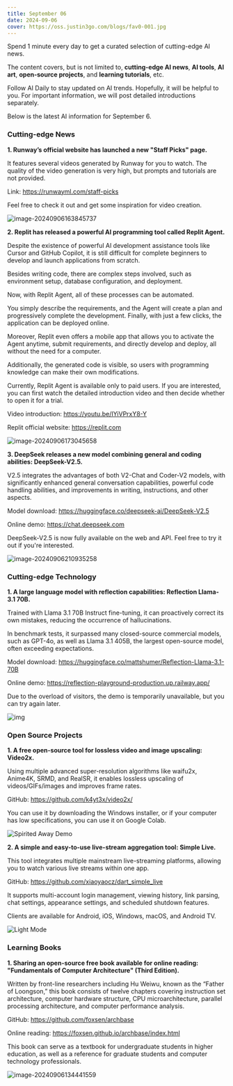 ```yaml
---
title: September 06
date: 2024-09-06
cover: https://oss.justin3go.com/blogs/fav0-001.jpg
---
```



Spend 1 minute every day to get a curated selection of cutting-edge AI news.

The content covers, but is not limited to, **cutting-edge AI news**, **AI tools**, **AI art**, **open-source projects**, and **learning tutorials**, etc.

Follow AI Daily to stay updated on AI trends. Hopefully, it will be helpful to you. For important information, we will post detailed introductions separately.

Below is the latest AI information for September 6.

### Cutting-edge News

**1. Runway’s official website has launched a new "Staff Picks" page.**

It features several videos generated by Runway for you to watch. The quality of the video generation is very high, but prompts and tutorials are not provided.

Link: https://runwayml.com/staff-picks

Feel free to check it out and get some inspiration for video creation.

![image-20240906163845737](https://cdn.jsdelivr.net/gh/freelander/oss@master/ai-daily/2024-09-06/image-20240906163845737.png)

**2. Replit has released a powerful AI programming tool called Replit Agent.**

Despite the existence of powerful AI development assistance tools like Cursor and GitHub Copilot, it is still difficult for complete beginners to develop and launch applications from scratch.

Besides writing code, there are complex steps involved, such as environment setup, database configuration, and deployment.

Now, with Replit Agent, all of these processes can be automated.

You simply describe the requirements, and the Agent will create a plan and progressively complete the development. Finally, with just a few clicks, the application can be deployed online.

Moreover, Replit even offers a mobile app that allows you to activate the Agent anytime, submit requirements, and directly develop and deploy, all without the need for a computer.

Additionally, the generated code is visible, so users with programming knowledge can make their own modifications.

Currently, Replit Agent is available only to paid users. If you are interested, you can first watch the detailed introduction video and then decide whether to open it for a trial.

Video introduction: https://youtu.be/IYiVPrxY8-Y

Replit official website: https://replit.com

![image-20240906173045658](https://cdn.jsdelivr.net/gh/freelander/oss@master/ai-daily/2024-09-06/image-20240906173045658.png)

**3. DeepSeek releases a new model combining general and coding abilities: DeepSeek-V2.5.**

V2.5 integrates the advantages of both V2-Chat and Coder-V2 models, with significantly enhanced general conversation capabilities, powerful code handling abilities, and improvements in writing, instructions, and other aspects.

Model download: https://huggingface.co/deepseek-ai/DeepSeek-V2.5

Online demo: https://chat.deepseek.com

DeepSeek-V2.5 is now fully available on the web and API. Feel free to try it out if you're interested.

![image-20240906210935258](https://cdn.jsdelivr.net/gh/freelander/oss@master/ai-daily/2024-09-06/image-20240906210935258.png)

### Cutting-edge Technology

**1. A large language model with reflection capabilities: Reflection Llama-3.1 70B.**

Trained with Llama 3.1 70B Instruct fine-tuning, it can proactively correct its own mistakes, reducing the occurrence of hallucinations.

In benchmark tests, it surpassed many closed-source commercial models, such as GPT-4o, as well as Llama 3.1 405B, the largest open-source model, often exceeding expectations.

Model download: https://huggingface.co/mattshumer/Reflection-Llama-3.1-70B

Online demo: https://reflection-playground-production.up.railway.app/

Due to the overload of visitors, the demo is temporarily unavailable, but you can try again later.

![img](https://cdn.jsdelivr.net/gh/freelander/oss@master/ai-daily/2024-09-06/zNs-ZFs0SbnomH7mikiOU.png)

### Open Source Projects

**1. A free open-source tool for lossless video and image upscaling: Video2x.**

Using multiple advanced super-resolution algorithms like waifu2x, Anime4K, SRMD, and RealSR, it enables lossless upscaling of videos/GIFs/images and improves frame rates.

GitHub: https://github.com/k4yt3x/video2x/

You can use it by downloading the Windows installer, or if your computer has low specifications, you can use it on Google Colab.

![Spirited Away Demo](https://cdn.jsdelivr.net/gh/freelander/oss@master/ai-daily/2024-09-06/49412428-65083280-f73a-11e8-8237-bb34158a545e.png)

**2. A simple and easy-to-use live-stream aggregation tool: Simple Live.**

This tool integrates multiple mainstream live-streaming platforms, allowing you to watch various live streams within one app.

GitHub: https://github.com/xiaoyaocz/dart_simple_live

It supports multi-account login management, viewing history, link parsing, chat settings, appearance settings, and scheduled shutdown features.

Clients are available for Android, iOS, Windows, macOS, and Android TV.

![Light Mode](https://cdn.jsdelivr.net/gh/freelander/oss@master/ai-daily/2024-09-06/screenshot_light.jpg)

### Learning Books

**1. Sharing an open-source free book available for online reading: "Fundamentals of Computer Architecture" (Third Edition).**

Written by front-line researchers including Hu Weiwu, known as the “Father of Loongson,” this book consists of twelve chapters covering instruction set architecture, computer hardware structure, CPU microarchitecture, parallel processing architecture, and computer performance analysis.

GitHub: https://github.com/foxsen/archbase

Online reading: https://foxsen.github.io/archbase/index.html

This book can serve as a textbook for undergraduate students in higher education, as well as a reference for graduate students and computer technology professionals.

![image-20240906134441559](https://cdn.jsdelivr.net/gh/freelander/oss@master/ai-daily/2024-09-06/image-20240906134441559.png)
